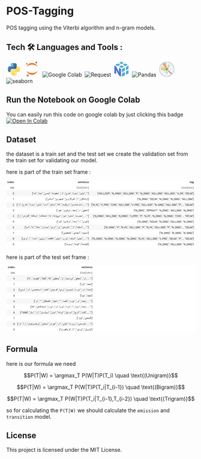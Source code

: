 # POS-Tagging
POS tagging using the Viterbi algorithm and n-gram models.

## Tech :hammer_and_wrench: Languages and Tools :

<div>
  <img src="https://github.com/devicons/devicon/blob/master/icons/python/python-original.svg" title="Python" alt="Python" width="40" height="40"/>&nbsp;
  <img src="https://github.com/devicons/devicon/blob/master/icons/jupyter/jupyter-original.svg" title="Jupyter Notebook" alt="Jupyter Notebook" width="40" height="40"/>&nbsp;
  <img src="https://assets.st-note.com/img/1670632589167-x9aAV8lmnH.png" title="Google Colab" alt="Google Colab" width="40" height="40"/>&nbsp;
  <img src="https://raw.githubusercontent.com/psf/requests/master/ext/requests-logo.png" title="Request" alt="Request" width="40" height="40"/>&nbsp;
  <img src="https://github.com/devicons/devicon/blob/master/icons/numpy/numpy-original.svg" title="Numpy" alt="Numpy" width="40" height="40"/>&nbsp;
  <img src="https://avatars.githubusercontent.com/u/83768144?s=200&v=4"  title="Pandas" alt="Pandas" width="40" height="40"/>&nbsp;
  <img src="https://github.com/devicons/devicon/blob/master/icons/matplotlib/matplotlib-original.svg"  title="MatPlotLib" alt="MatPlotLib" width="40" height="40"/>&nbsp;
  <img src="https://cdn.worldvectorlogo.com/logos/seaborn-1.svg"  title="seaborn" alt="seaborn" width="40" height="40"/>&nbsp;
</div>

## Run the Notebook on Google Colab

You can easily run this code on google colab by just clicking this badge [![Open In Colab](https://colab.research.google.com/assets/colab-badge.svg)](https://colab.research.google.com/github/AsadiAhmad/POS-Tagging/blob/main/Code/POS_Tagging.ipynb)

## Dataset

the dataset is a train set and the test set we create the validation set from the train set for validating our model. 

here is part of the train set frame :

<img src="/Pictures/1.PNG"/>

here is part of the test set frame :

<img src="/Pictures/2.PNG"/>

## Formula

here is our formula we need

```math
P(T|W) = \argmax_T P(W|T)P(T_i) \quad \text{(Unigram)}
```

```math
P(T|W) = \argmax_T P(W|T)P(T_i|T_{i-1}) \quad \text{(Bigram)}
```

```math
P(T|W) = \argmax_T P(W|T)P(T_i|T_{i-1},T_{i-2}) \quad \text{(Trigram)}
```

so for calculating the `P(T|W)` we should calculate the `emission` and `transition` model.

## License

This project is licensed under the MIT License.
